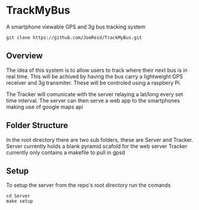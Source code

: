 TrackMyBus
==========

A smartphone viewable GPS and 3g bus tracking system

	git clone https://github.com/JoeReid/TrackMyBus.git


Overview
--------

The idea of this system is to allow users to track where their next bus is in real time.
This will be achived by having the bus carry a lightweight GPS receiver and 3g transmiter.
These will be controled using a raspbery Pi.

The Tracker will comunicate with the server relaying a lat/long every set time interval.
The server can then serve a web app to the smartphones making use of google maps api


Folder Structure
----------------
In the root directory there are two sub folders, these are Server and Tracker.
Server currently holds a blank pyramid scafold for the web server
Tracker currently only contains a makefile to pull in gpsd


Setup
-----

To setup the server from the repo's root directory run the comands
	
	cd Server
	make setup


